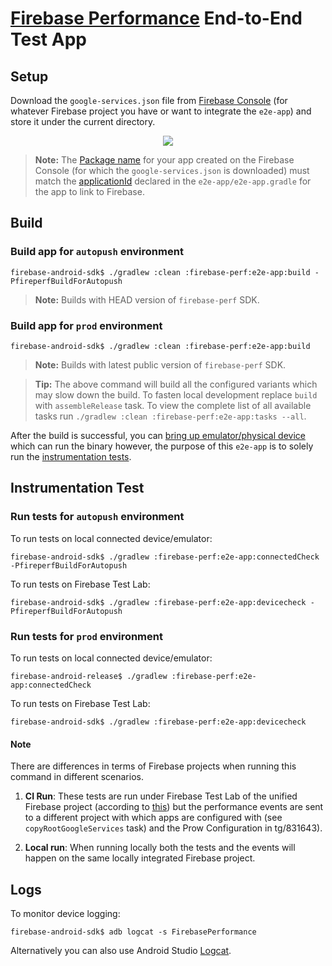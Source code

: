 # [Firebase Performance](https://firebase.google.com/docs/perf-mon/get-started-android) End-to-End Test App

## Setup

Download the `google-services.json` file from [Firebase Console](https://console.firebase.google.com/) 
(for whatever Firebase project you have or want to integrate the `e2e-app`) and store it under the 
current directory.

<p align="center">
  <img src="https://i.stack.imgur.com/BFmz5.png">
</p>

> **Note:** The [Package name](https://firebase.google.com/docs/android/setup#register-app) for your 
app created on the Firebase Console (for which the `google-services.json` is downloaded) must match 
the [applicationId](https://developer.android.com/studio/build/application-id.html) declared in the 
`e2e-app/e2e-app.gradle` for the app to link to Firebase.

## Build

### Build app for `autopush` environment

```
firebase-android-sdk$ ./gradlew :clean :firebase-perf:e2e-app:build -PfireperfBuildForAutopush
```

> **Note:** Builds with HEAD version of `firebase-perf` SDK.

### Build app for `prod` environment

```
firebase-android-sdk$ ./gradlew :clean :firebase-perf:e2e-app:build
```

> **Note:** Builds with latest public version of `firebase-perf` SDK.

> **Tip:** The above command will build all the configured variants which may slow down the build.
To fasten local development replace `build` with `assembleRelease` task. To view the complete list 
of all available tasks run `./gradlew :clean :firebase-perf:e2e-app:tasks --all`.

After the build is successful, you can [bring up emulator/physical device](https://developer.android.com/studio/run/emulator) 
which can run the binary however, the purpose of this `e2e-app` is to solely run the [instrumentation tests](https://developer.android.com/training/testing/unit-testing/instrumented-unit-tests).

## Instrumentation Test

### Run tests for `autopush` environment

To run tests on local connected device/emulator:

```
firebase-android-sdk$ ./gradlew :firebase-perf:e2e-app:connectedCheck -PfireperfBuildForAutopush
```

To run tests on Firebase Test Lab:

```
firebase-android-sdk$ ./gradlew :firebase-perf:e2e-app:devicecheck -PfireperfBuildForAutopush
```

### Run tests for `prod` environment

To run tests on local connected device/emulator:

```
firebase-android-release$ ./gradlew :firebase-perf:e2e-app:connectedCheck
```

To run tests on Firebase Test Lab:

```
firebase-android-sdk$ ./gradlew :firebase-perf:e2e-app:devicecheck
```

#### Note

There are differences in terms of Firebase projects when running this command in different scenarios.

1. **CI Run**: These tests are run under Firebase Test Lab of the unified Firebase project 
(according to [this](https://github.com/firebase/firebase-android-sdk/blob/vguthal-main/buildSrc/src/main/java/com/google/firebase/gradle/plugins/ci/device/FirebaseTestServer.java)) 
but the performance events are sent to a different project with which apps are configured with 
(see `copyRootGoogleServices` task) 
and the Prow Configuration in tg/831643). 

1. **Local run**: When running locally both the tests and the events will happen on the same locally 
integrated Firebase project.

## Logs

To monitor device logging: 

```
firebase-android-sdk$ adb logcat -s FirebasePerformance
```

Alternatively you can also use Android Studio [Logcat](https://developer.android.com/studio/debug/am-logcat).
